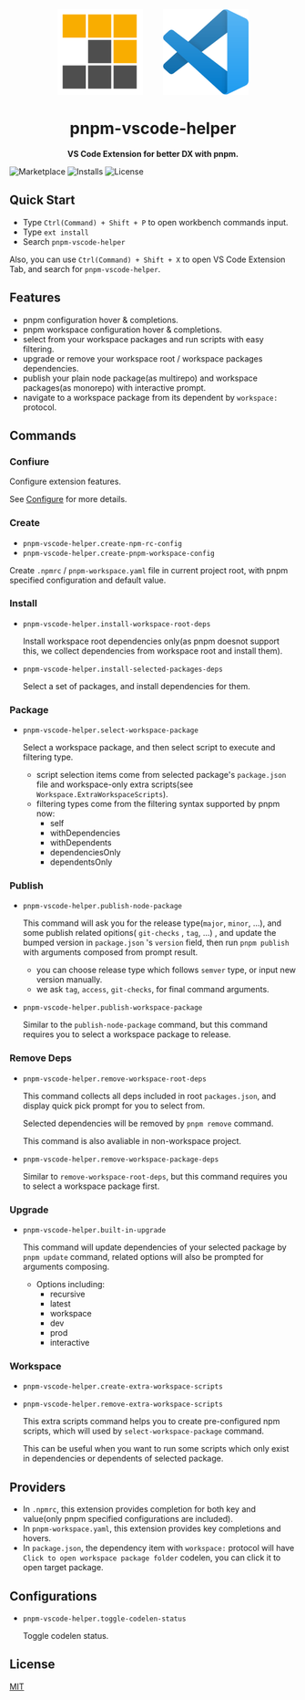 <p align="center">
  <img src="https://raw.githubusercontent.com/LinbuduLab/pnpm-vscode-helper/main/assets/pnpm-logo.png?raw=true" alt="pnpm-icon" width="150">
  &nbsp;&nbsp;&nbsp;&nbsp;&nbsp;&nbsp;&nbsp;
   <img src="https://raw.githubusercontent.com/LinbuduLab/pnpm-vscode-helper/main/assets/vscode-logo-forked.png?raw=true" alt="vscode-icon" width="150">
  <br>
</p>
<h1 align="center"> pnpm-vscode-helper </h1>
<p  align="center"><b>VS Code Extension for better DX with pnpm.</b></p>

![Marketplace](https://img.shields.io/visual-studio-marketplace/v/linbudu.pnpm-vscode-helper.svg?label=Marketplace&style=for-the-badge&logo=visual-studio-code)
![Installs](https://img.shields.io/visual-studio-marketplace/i/linbudu.pnpm-vscode-helper.svg?style=for-the-badge)
![License](https://img.shields.io/github/license/LinbuduLab/pnpm-vscode-helper?style=for-the-badge)

## Quick Start

- Type `Ctrl(Command) + Shift + P` to open workbench commands input.
- Type `ext install`
- Search `pnpm-vscode-helper`

Also, you can use `Ctrl(Command) + Shift + X` to open VS Code Extension Tab, and search for `pnpm-vscode-helper`.

## Features

- pnpm configuration hover & completions.
- pnpm workspace configuration hover & completions.
- select from your workspace packages and run scripts with easy filtering.
- upgrade or remove your workspace root / workspace packages dependencies.
- publish your plain node package(as multirepo) and workspace packages(as monorepo) with interactive prompt.
- navigate to a workspace package from its dependent by `workspace:` protocol.

## Commands

### Confiure

Configure extension features.

See [Configure](##Configurations) for more details.

### Create

- `pnpm-vscode-helper.create-npm-rc-config`
- `pnpm-vscode-helper.create-pnpm-workspace-config`

Create `.npmrc` / `pnpm-workspace.yaml` file in current project root, with pnpm specified configuration and default value.

### Install

- `pnpm-vscode-helper.install-workspace-root-deps`

  Install workspace root dependencies only(as pnpm doesnot support this, we collect dependencies from workspace root and install them).

- `pnpm-vscode-helper.install-selected-packages-deps`

  Select a set of packages, and install dependencies for them.

### Package

- `pnpm-vscode-helper.select-workspace-package`

  Select a workspace package, and then select script to execute and filtering type.

  - script selection items come from selected package's `package.json` file and workspace-only extra scripts(see `Workspace.ExtraWorkspaceScripts`).
  - filtering types come from the filtering syntax supported by pnpm now:
    - self
    - withDependencies
    - withDependents
    - dependenciesOnly
    - dependentsOnly

### Publish

- `pnpm-vscode-helper.publish-node-package`

  This command will ask you for the release type(`major`, `minor`, ...), and some publish related opitions( `git-checks` , `tag`, ...) , and update the bumped version in `package.json` 's `version` field, then run `pnpm publish` with arguments composed from prompt result.

  - you can choose release type which follows `semver` type, or input new version manually.
  - we ask `tag`, `access`, `git-checks`, for final command arguments.

- `pnpm-vscode-helper.publish-workspace-package`

  Similar to the `publish-node-package` command, but this command requires you to select a workspace package to release.

### Remove Deps

- `pnpm-vscode-helper.remove-workspace-root-deps`

  This command collects all deps included in root `packages.json`, and display quick pick prompt for you to select from.

  Selected dependencies will be removed by `pnpm remove` command.

  This command is also avaliable in non-workspace project.

- `pnpm-vscode-helper.remove-workspace-package-deps`

  Similar to `remove-workspace-root-deps`, but this command requires you to select a workspace package first.

### Upgrade

- `pnpm-vscode-helper.built-in-upgrade`

  This command will update dependencies of your selected package by `pnpm update` command, related options will also be prompted for arguments composing.

  - Options including:
    - recursive
    - latest
    - workspace
    - dev
    - prod
    - interactive

### Workspace

- `pnpm-vscode-helper.create-extra-workspace-scripts`

- `pnpm-vscode-helper.remove-extra-workspace-scripts`

  This extra scripts command helps you to create pre-configured npm scripts, which will used by `select-workspace-package` command.

  This can be useful when you want to run some scripts which only exist in dependencies or dependents of selected package.

## Providers

- In `.npmrc`, this extension provides completion for both key and value(only pnpm specified configurations are included).
- In `pnpm-workspace.yaml`, this extension provides key completions and hovers.
- In `package.json`, the dependency item with `workspace:` protocol will have `Click to open workspace package folder` codelen, you can click it to open target package.

## Configurations

- `pnpm-vscode-helper.toggle-codelen-status`

  Toggle codelen status.

## License

[MIT](LICENSE)
